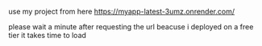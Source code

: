 use my project from here
https://myapp-latest-3umz.onrender.com/

please wait a minute after requesting the url beacuse i deployed on a free tier it takes time to load
